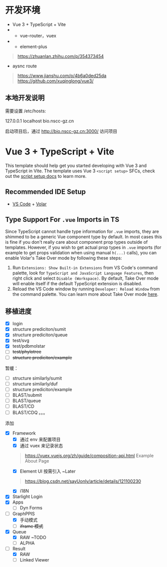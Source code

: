 # 开发环境

* Vue 3 + TypeScript + Vite
* + vue-router，vuex
* + element-plus
> https://zhuanlan.zhihu.com/p/354373454
* aysnc route
> https://www.jianshu.com/p/4b6a0ded25da
> https://github.com/xuqinglong/vue3/

## 本地开发说明

需要设置 /etc/hosts:

127.0.0.1 localhost bio.nscc-gz.cn

启动项目后，通过 http://bio.nscc-gz.cn:3000/ 访问项目

# Vue 3 + TypeScript + Vite
This template should help get you started developing with Vue 3 and TypeScript in Vite. The template uses Vue 3 `<script setup>` SFCs, check out the [script setup docs](https://v3.vuejs.org/api/sfc-script-setup.html#sfc-script-setup) to learn more.
## Recommended IDE Setup
- [VS Code](https://code.visualstudio.com/) + [Volar](https://marketplace.visualstudio.com/items?itemName=johnsoncodehk.volar)
## Type Support For `.vue` Imports in TS
Since TypeScript cannot handle type information for `.vue` imports, they are shimmed to be a generic Vue component type by default. In most cases this is fine if you don't really care about component prop types outside of templates. However, if you wish to get actual prop types in `.vue` imports (for example to get props validation when using manual `h(...)` calls), you can enable Volar's Take Over mode by following these steps:
1. Run `Extensions: Show Built-in Extensions` from VS Code's command palette, look for `TypeScript and JavaScript Language Features`, then right click and select `Disable (Workspace)`. By default, Take Over mode will enable itself if the default TypeScript extension is disabled.
2. Reload the VS Code window by running `Developer: Reload Window` from the command palette.
You can learn more about Take Over mode [here](https://github.com/johnsoncodehk/volar/discussions/471).

## 移植进度

- [x] login 
- [x] structure prediciton/sumit
- [x] structure prediciton/queue
- [x] test/svg
- [x] test/pdbmolstar
- [ ] ~~test/phylotree~~
- [ ] ~~structure prediciton/example~~

暂缓：

- [ ] structure similarly/sumit
- [ ] structure similarly/duf
- [ ] structure prediciton/example
- [ ] BLAST/submit
- [ ] BLAST/queue
- [ ] BLAST/CD
- [ ] BLAST/CDQ
。。。

添加

- [x] Framework
  - [x] 通过 env 来配置项目
  - [x] 通过 vuex 来记录状态
  > https://vuex.vuejs.org/zh/guide/composition-api.html
  > Example About Page
  - [x] Element UI 按需引入 ~Later
  > https://blog.csdn.net/sayUonly/article/details/121100230
  - [x] i18N
- [x] Starlight Login
- [x] Apps
  - [ ] Dyn Forms
- [ ] GraphPPIS
  - [x] 手动模式
  - [ ] ~~iframe 模式~~
- [x] Queue
  - [x] RAW ~TODO
  - [ ] ALPHA 
- [ ] Result
  - [x] RAW
  - [ ] Linked Viewer